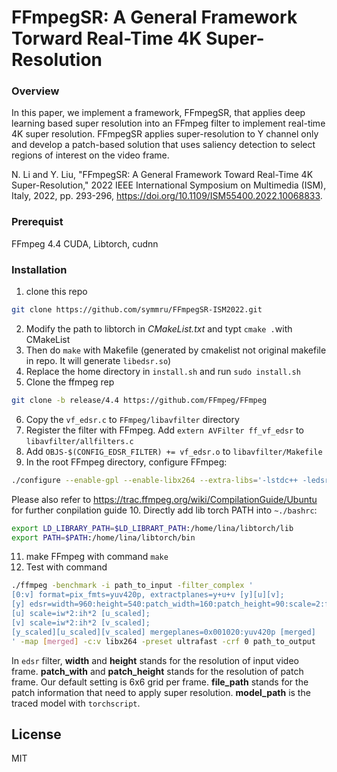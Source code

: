 # FFmpegSR: A General Framework Torward Real-Time 4K Super-Resolution



### Overview
In this paper, we implement a framework, FFmpegSR, that applies deep learning based super resolution into an FFmpeg filter to implement real-time 4K super resolution. FFmpegSR applies super-resolution to Y channel only and develop a patch-based solution that uses saliency detection to select regions of interest on the video frame.

N. Li and Y. Liu, "FFmpegSR: A General Framework Toward Real-Time 4K Super-Resolution," 2022 IEEE International Symposium on Multimedia (ISM), Italy, 2022, pp. 293-296, https://doi.org/10.1109/ISM55400.2022.10068833.

### Prerequist
FFmpeg 4.4
CUDA, Libtorch, cudnn

### Installation
1. clone this repo
```sh
git clone https://github.com/symmru/FFmpegSR-ISM2022.git
```
2. Modify the path to libtorch in _CMakeList.txt_ and typt ``cmake .``with CMakeList
3. Then do ``make`` with Makefile (generated by cmakelist not original makefile in repo. It will generate ``libedsr.so``)
4. Replace the home directory in ``install.sh`` and run ``sudo install.sh`` 
5. Clone the ffmpeg rep
```sh
git clone -b release/4.4 https://github.com/FFmpeg/FFmpeg
```
6. Copy the ``vf_edsr.c`` to ``FFmpeg/libavfilter`` directory
7. Register the filter with FFmpeg. Add ``extern AVFilter ff_vf_edsr`` to ``libavfilter/allfilters.c``
8. Add ``OBJS-$(CONFIG_EDSR_FILTER) += vf_edsr.o`` to ``libavfilter/Makefile``
9. In the root FFmpeg directory, configure FFmpeg:
```sh
./configure --enable-gpl --enable-libx264 --extra-libs='-lstdc++ -ledsr'
```
Please also refer to https://trac.ffmpeg.org/wiki/CompilationGuide/Ubuntu for further conpilation guide
10. Directly add lib torch PATH into ``~./bashrc``:
```sh
export LD_LIBRARY_PATH=$LD_LIBRART_PATH:/home/lina/libtorch/lib
export PATH=$PATH:/home/lina/libtorch/bin
```
11. make FFmpeg with command ``make``
12. Test with command
```sh
./ffmpeg -benchmark -i path_to_input -filter_complex '
[0:v] format=pix_fmts=yuv420p, extractplanes=y+u+v [y][u][v];
[y] edsr=width=960:height=540:patch_width=160:patch_height=90:scale=2:file_path=path_to_patch_file:model_path=path_to_model [y_scaled];
[u] scale=iw*2:ih*2 [u_scaled];
[v] scale=iw*2:ih*2 [v_scaled];
[y_scaled][u_scaled][v_scaled] mergeplanes=0x001020:yuv420p [merged]
' -map [merged] -c:v libx264 -preset ultrafast -crf 0 path_to_output
```

In ``edsr`` filter, **width** and **height** stands for the resolution of input video frame. **patch_with** and **patch_height** stands for the resolution of patch frame. Our default setting is 6x6 grid per frame.  **file_path** stands for the patch information that need to apply super resolution. **model_path** is the traced model with ``torchscript``.


## License

MIT


